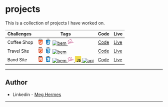 # projects


This is a collection of projects I have worked on.

| Challenges  | Tags                                                                                                                                                                                                                                                                                                                                                                                                                                                                                                                                                                                                                                                                                                                                                                                                                                                                                                                                                                                                                                                                            | Code                                                                       | Live                                                             |
| :---------- | ------------------------------------------------------------------------------------------------------------------------------------------------------------------------------------------------------------------------------------------------------------------------------------------------------------------------------------------------------------------------------------------------------------------------------------------------------------------------------------------------------------------------------------------------------------------------------------------------------------------------------------------------------------------------------------------------------------------------------------------------------------------------------------------------------------------------------------------------------------------------------------------------------------------------------------------------------------------------------------------------------------------------------------------------------------------------------- | -------------------------------------------------------------------------- | ---------------------------------------------------------------- |
| Coffee Shop | <img src="https://raw.githubusercontent.com/devicons/devicon/master/icons/html5/html5-original-wordmark.svg" alt="html5" width="20" height="20"/> <img src="https://raw.githubusercontent.com/devicons/devicon/master/icons/css3/css3-original-wordmark.svg" alt="css3" width="20" height="20"/> <a href="http://getbem.com/" target="_blank" rel="noreferrer"> <img src="https://cdn.freebiesupply.com/logos/large/2x/bem-logo-png-transparent.png" alt="bem" width="20" height="20" /> </a><a href="https://sass-lang.com" target="_blank" rel="noreferrer"> <img src="https://raw.githubusercontent.com/devicons/devicon/master/icons/sass/sass-original.svg" alt="sass" width="20" height="20" /> </a>                                                                                                                                                                                                                                                                                                                                                                      | [Code](https://github.com/MegHermes/coffee-shop) | [Live](https://meghermes.github.io/coffee-shop/) |
| Travel Site | <img src="https://raw.githubusercontent.com/devicons/devicon/master/icons/html5/html5-original-wordmark.svg" alt="html5" width="20" height="20"/> <img src="https://raw.githubusercontent.com/devicons/devicon/master/icons/css3/css3-original-wordmark.svg" alt="css3" width="20" height="20"/> <a href="http://getbem.com/" target="_blank" rel="noreferrer"> <img src="https://cdn.freebiesupply.com/logos/large/2x/bem-logo-png-transparent.png" alt="bem" width="20" height="20" /> </a>                                                                                                                                                                                                                                                                                                                                                                                                                                                                                                                                                                                   | [Code](https://github.com/MegHermes/Travel-Website)  | [Live](https://meghermes.github.io/Travel-Website/)  |
| Band Site   | <img src="https://raw.githubusercontent.com/devicons/devicon/master/icons/html5/html5-original-wordmark.svg" alt="html5" width="20" height="20"/> <img src="https://raw.githubusercontent.com/devicons/devicon/master/icons/css3/css3-original-wordmark.svg" alt="css3" width="20" height="20"/> <a href="http://getbem.com/" target="_blank" rel="noreferrer"> <img src="https://cdn.freebiesupply.com/logos/large/2x/bem-logo-png-transparent.png" alt="bem" width="20" height="20" /> </a><a href="https://sass-lang.com" target="_blank" rel="noreferrer"> <img src="https://raw.githubusercontent.com/devicons/devicon/master/icons/sass/sass-original.svg" alt="sass" width="20" height="20" /> </a> <a href="https://developer.mozilla.org/en-US/docs/Web/JavaScript" target="_blank" rel="noreferrer"><img src="https://raw.githubusercontent.com/devicons/devicon/master/icons/javascript/javascript-original.svg" alt="javascript" width="20" height="20"/> <img src="https://cdn-icons-png.flaticon.com/512/2164/2164832.png" alt="api" width="20" height="20"/></a> | [Code](https://github.com/MegHermes/Band-Website)    |  [Live](https://meghermes.github.io/Band-Website/) |

<hr>

## Author

- Linkedin - [Meg Hermes](https://www.linkedin.com/in/meghermes/)

<hr>
